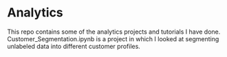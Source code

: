 # Analytics

This repo contains some of the analytics projects and tutorials I have done.
Customer_Segmentation.ipynb is a project in which I looked at segmenting unlabeled data into different customer profiles. 
